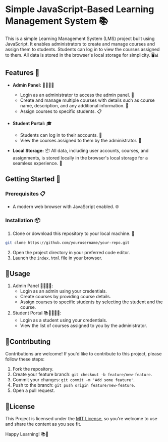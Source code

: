 # Simple JavaScript-Based Learning Management System 📚

This is a simple Learning Management System (LMS) project built using JavaScript. It enables administrators to create and manage courses and assign them to students. Students can log in to view the courses assigned to them. All data is stored in the browser's local storage for simplicity. 🖥️📊

## Features 🌟

- **Admin Panel:** 👩‍💼👨‍💼
    - Login as an administrator to access the admin panel. 🔐
    - Create and manage multiple courses with details such as course name, description, and any additional information. 📝
    - Assign courses to specific students. 📋

- **Student Portal:** 🎓
    - Students can log in to their accounts. 🔐
    - View the courses assigned to them by the administrator. 👀

- **Local Storage:** 📦 All data, including user accounts, courses, and assignments, is stored locally in the browser's local storage for a seamless experience. 💾

## Getting Started 🚀

### Prerequisites 📋

- A modern web browser with JavaScript enabled. 🌐

### Installation 📦

1. Clone or download this repository to your local machine. 📂

```bash
git clone https://github.com/yourusername/your-repo.git
```

2. Open the project directory in your preferred code editor.
3. Launch the `index.html` file in your browser.

## 📝Usage
1. Admin Panel 👩‍💼👨‍💼:
    - Login as an admin using your credentials.
    - Create courses by providing course details.
    - Assign courses to specific students by selecting the student and the course.
2. Student Portal 📚👩‍🎓👨‍🎓:
    - Login as a student using your credentials.
    - View the list of courses assigned to you by the administrator.

## 🤝Contributing
Contributions are welcome! If you'd like to contribute to this project, please follow these steps:
1. Fork the repository.
2. Create your feature branch: `git checkout -b feature/new-feature`.
3. Commit your changes: `git commit -m 'Add some feature'`.
4. Push to the branch: `git push origin feature/new-feature`.
5. Open a pull request.

## 📄License
This Project is licensed under the [MIT License](LICENSE.md), so you're welcome to use and share the content as you see fit.

Happy Learning! 📚🚀